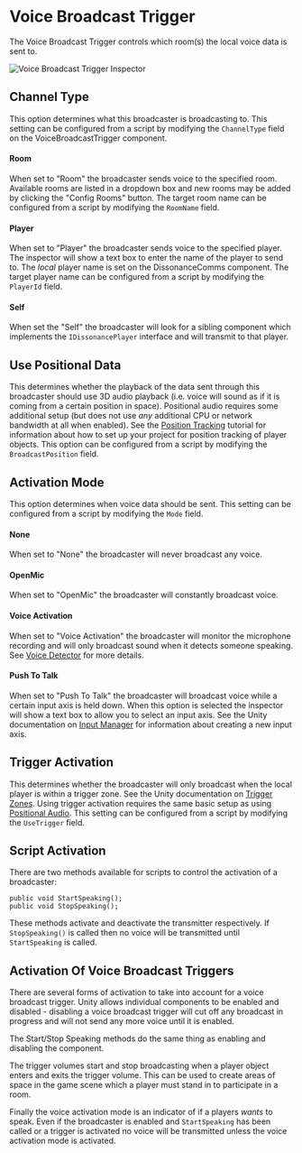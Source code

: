 # Voice Broadcast Trigger

The Voice Broadcast Trigger controls which room(s) the local voice data is sent to.

![Voice Broadcast Trigger Inspector](/images/VoiceBroadcastTrigger_Overview.png "Voice Broadcast Trigger Inspector")

## Channel Type

This option determines what this broadcaster is broadcasting to. This setting can be configured from a script by modifying the `ChannelType` field on the VoiceBroadcastTrigger component.

#### Room

When set to "Room" the broadcaster sends voice to the specified room. Available rooms are listed in a dropdown box and new rooms may be added by clicking the "Config Rooms" button. The target room name can be configured from a script by modifying the `RoomName` field.

#### Player

When set to "Player" the broadcaster sends voice to the specified player. The inspector will show a text box to enter the name of the player to send to. The *local* player name is set on the DissonanceComms component. The target player name can be configured from a script by modifying the `PlayerId` field.

#### Self

When set the "Self" the broadcaster will look for a sibling component which implements the `IDissonancePlayer` interface and will transmit to that player.

## Use Positional Data

This determines whether the playback of the data sent through this broadcaster should use 3D audio playback (i.e. voice will sound as if it is coming from a certain position in space). Positional audio requires some additional setup (but does not use *any* additional CPU or network bandwidth at all when enabled). See the [Position Tracking](/Tutorials/Position-Tracking) tutorial for information about how to set up your project for position tracking of player objects. This option can be configured from a script by modifying the `BroadcastPosition` field.

## Activation Mode

This option determines when voice data should be sent. This setting can be configured from a script by modifying the `Mode` field.

#### None

When set to "None" the broadcaster will never broadcast any voice.

#### OpenMic

When set to "OpenMic" the broadcaster will constantly broadcast voice.

#### Voice Activation

When set to "Voice Activation" the broadcaster will monitor the microphone recording and will only broadcast sound when it detects someone speaking. See [Voice Detector](/Reference/Audio/VAD) for more details.

#### Push To Talk

When set to "Push To Talk" the broadcaster will broadcast voice while a certain input axis is held down. When this option is selected the inspector will show a text box to allow you to select an input axis. See the Unity documentation on [Input Manager](https://docs.unity3d.com/Manual/class-InputManager.html) for information about creating a new input axis.

## Trigger Activation

This determines whether the broadcaster will only broadcast when the local player is within a trigger zone. See the Unity documentation on [Trigger Zones](https://unity3d.com/learn/tutorials/topics/physics/colliders-triggers). Using trigger activation requires the same basic setup as using [Positional Audio](/Tutorials/Position-Tracking). This setting can be configured from a script by modifying the `UseTrigger` field.

## Script Activation

There are two methods available for scripts to control the activation of a broadcaster:

```
public void StartSpeaking();
public void StopSpeaking();
```

These methods activate and deactivate the transmitter respectively. If `StopSpeaking()` is called then no voice will be transmitted until `StartSpeaking` is called.

## Activation Of Voice Broadcast Triggers

There are several forms of activation to take into account for a voice broadcast trigger. Unity allows individual components to be enabled and disabled - disabling a voice broadcast trigger will cut off any broadcast in progress and will not send any more voice until it is enabled.

The Start/Stop Speaking methods do the same thing as enabling and disabling the component.

The trigger volumes start and stop broadcasting when a player object enters and exits the trigger volume. This can be used to create areas of space in the game scene which a player must stand in to participate in a room.

Finally the voice activation mode is an indicator of if a players *wants* to speak. Even if the broadcaster is enabled and `StartSpeaking` has been called or a trigger is activated no voice will be transmitted unless the voice activation mode is activated.